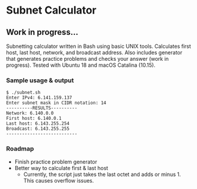 # Subnet Calculator

## Work in progress...

Subnetting calculator written in Bash using basic UNIX tools. Calculates first host, last host, network, and broadcast address. Also includes generator that generates practice problems and checks your answer (work in progress). Tested with Ubuntu 18 and macOS Catalina (10.15).

### Sample usage & output

```
$ ./subnet.sh 
Enter IPv4: 6.141.159.137
Enter subnet mask in CIDR notation: 14
----------RESULTS----------
Network: 6.140.0.0
First host: 6.140.0.1
Last host: 6.143.255.254
Broadcast: 6.143.255.255
---------------------------
```

### Roadmap
- Finish practice problem generator
- Better way to calculate first & last host
  - Currently, the script just takes the last octet and adds or minus 1. This causes overflow issues.
